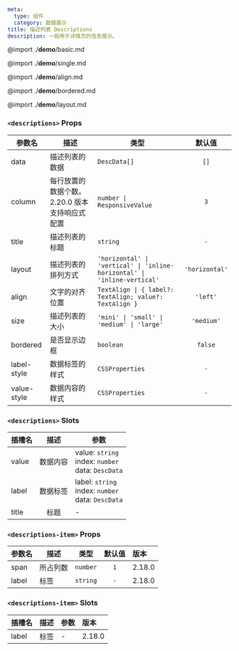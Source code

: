 ```yaml
meta:
  type: 组件
  category: 数据展示
title: 描述列表 Descriptions
description: 一般用于详情页的信息展示。
```

@import ./__demo__/basic.md

@import ./__demo__/single.md

@import ./__demo__/align.md

@import ./__demo__/bordered.md

@import ./__demo__/layout.md


### `<descriptions>` Props

|参数名|描述|类型|默认值|
|---|---|---|:---:|
|data|描述列表的数据|`DescData[]`|`[]`|
|column|每行放置的数据个数。2.20.0 版本支持响应式配置|`number \| ResponsiveValue`|`3`|
|title|描述列表的标题|`string`|`-`|
|layout|描述列表的排列方式|`'horizontal' \| 'vertical' \| 'inline-horizontal' \| 'inline-vertical'`|`'horizontal'`|
|align|文字的对齐位置|`TextAlign \| { label?: TextAlign; value?: TextAlign }`|`'left'`|
|size|描述列表的大小|`'mini' \| 'small' \| 'medium' \| 'large'`|`'medium'`|
|bordered|是否显示边框|`boolean`|`false`|
|label-style|数据标签的样式|`CSSProperties`|`-`|
|value-style|数据内容的样式|`CSSProperties`|`-`|
### `<descriptions>` Slots

|插槽名|描述|参数|
|---|:---:|---|
|value|数据内容|value: `string`<br>index: `number`<br>data: `DescData`|
|label|数据标签|label: `string`<br>index: `number`<br>data: `DescData`|
|title|标题|-|




### `<descriptions-item>` Props

|参数名|描述|类型|默认值|版本|
|---|---|---|:---:|:---|
|span|所占列数|`number`|`1`|2.18.0|
|label|标签|`string`|`-`|2.18.0|
### `<descriptions-item>` Slots

|插槽名|描述|参数|版本|
|---|:---:|---|:---|
|label|标签|-|2.18.0|




